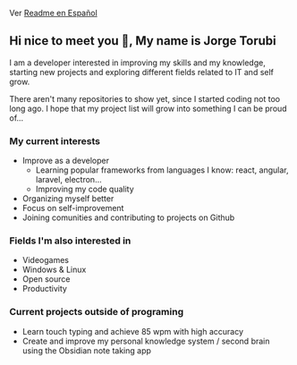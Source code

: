 Ver [Readme en Español](README.md)

## Hi nice to meet you 👋, My name is Jorge Torubi 

I am a developer interested in improving my skills and my knowledge, starting new projects and exploring different fields related to IT and self grow.

There aren't many repositories to show yet, since I started coding not too long ago. I hope that my project list will grow into something I can be proud of...

### My current interests
- Improve as a developer
  - Learning popular frameworks from languages I know: react, angular, laravel, electron...
  - Improving my code quality
- Organizing myself better
- Focus on self-improvement
- Joining comunities and contributing to projects on Github

### Fields I'm also interested in
- Videogames
- Windows & Linux
- Open source
- Productivity

### Current projects outside of programing
- Learn touch typing and achieve 85 wpm with high accuracy
- Create and improve my personal knowledge system / second brain using the Obsidian note taking app

